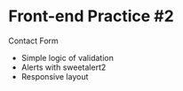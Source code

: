 # Front-end Practice #2 
Contact Form
<ul>
  <li>Simple logic of validation</li>
  <li>Alerts with sweetalert2</li>
  <li>Responsive layout</li>
</ul>
